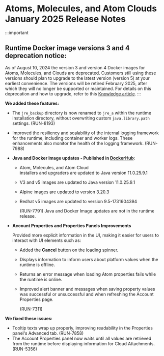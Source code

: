 # Atoms, Molecules, and Atom Clouds January 2025 Release Notes

<head>
  <meta name="guidename" content="Release Notes"/>
  <meta name="context" content="GUID-22ef9233-97a4-4f01-81d1-2baff7f04d46"/>
</head>

:::important
## Runtime Docker image versions 3 and 4 deprecation notice: 
As of August 10, 2024 the version 3 and version 4 Docker images for Atoms, Molecules, and Clouds are deprecated. Customers still using these versions should plan to upgrade to the latest version (version 5) at your earliest convenience. The versions will be retired February 2025, after which they will no longer be supported or maintained. For details on this deprecation and how to upgrade, refer to this [Knowledge article](https://community.boomi.com/s/article/Runtime-Docker-image-version-3-and-version-4-deprecation).
:::

**We added these features:**

- The `jre_backup` directory is now renamed to `jre_a` within the runtime installation directory, without overwriting custom `java.library.path` settings. (RUN-8193)
 

- Improved the resiliency and scalability of the internal logging framework for the runtime, including container and worker logs. These enhancements also monitor the health of the logging framework. (RUN-7988)



- **Java and Docker Image updates - Published in [DockerHub](https://hub.docker.com/u/boomi)**: 
  - Atom, Molecules, and Atom Cloud  
    installers and upgraders are updated to
    Java version 11.0.25.9.1
  - V3 and v5 images are updated to Java
    version 11.0.25.9.1 
  - Alpine images are updated to version
    3.20.3 
  - Redhat v5 images are updated to
    version 9.5-1731604394 
    
    (RUN-7791)
    Java and Docker Image updates are not in the runtime release.

- **Account Properties and Properties Panels Improvements**

    Provided more explicit information in the UI, making it easier for users to interact with UI elements such as:
    
  - Added the **Cancel** button on the loading spinner.
  - Displays information to inform users about platform values when the runtime is offline.
  - Returns an error message when loading Atom properties fails while the runtime is online.
  - Improved alert banner and messages when saving property values was successful or unsuccessful and when refreshing the  Account Properties page. 
  
     (RUN-7311)
 
**We fixed these issues:**

- Tooltip texts wrap up properly, improving readability in the Properties panel's Advanced tab. (RUN-7858)
-  The Account Properties panel now waits until all values are retrieved from the runtime before displaying information for Cloud Attachments. (RUN-5356)



